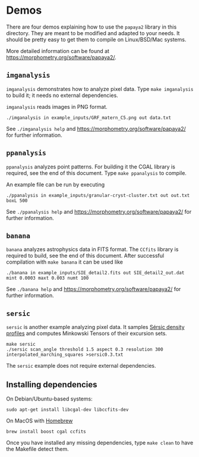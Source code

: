 # Demos

There are four demos explaining how to use the `papaya2` library in this directory.
They are meant to be modified and adapted to your needs.
It should be pretty easy to get them to compile on Linux/BSD/Mac systems.

More detailed information can be found at <https://morphometry.org/software/papaya2/>.

## `imganalysis`

`imganalysis` demonstrates how to analyze pixel data.  Type `make imganalysis` to build it;
it needs no external dependencies.

`imganalysis` reads images in PNG format.

    ./imganalysis in example_inputs/GRF_matern_C5.png out data.txt

See `./imganalysis help` and <https://morphometry.org/software/papaya2/> for further information.

## `ppanalysis`

`ppanalysis` analyzes point patterns.  For building it the CGAL library is required,
see the end of this document.  Type `make ppanalysis` to compile.

An example file can be run by executing

    ./ppanalysis in example_inputs/granular-cryst-cluster.txt out out.txt boxL 500    

See `./ppanalysis help` and <https://morphometry.org/software/papaya2/> for further information.

## `banana`

`banana` analyzes astrophysics data in FITS format.  The `CCfits` library is required to build,
see the end of this document.  After successful compilation with `make banana` it can be used like

    ./banana in example_inputs/SIE_detail2.fits out SIE_detail2_out.dat mint 0.0003 maxt 0.003 numt 100

See `./banana help` and <https://morphometry.org/software/papaya2/> for further information.

## `sersic`

`sersic` is another example analyzing pixel data.  It samples 
[Sérsic density profiles](https://en.wikipedia.org/wiki/Sersic_profile)
and computes Minkowski Tensors of their excursion sets.

    make sersic
    ./sersic scan_angle threshold 1.5 aspect 0.3 resolution 300 interpolated_marching_squares >sersic0.3.txt

The `sersic` example does not require external dependencies.

## Installing dependencies

On Debian/Ubuntu-based systems:

    sudo apt-get install libcgal-dev libccfits-dev

On MacOS with [Homebrew](https://docs.brew.sh/)

    brew install boost cgal ccfits

Once you have installed any missing dependencies, type `make clean` to have the Makefile detect them.
